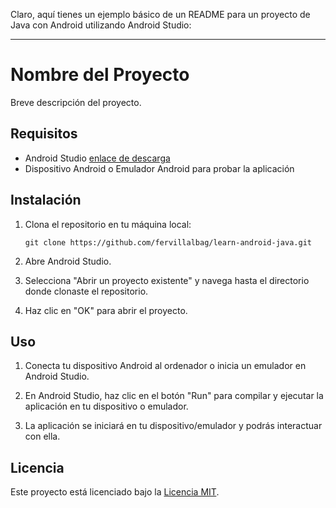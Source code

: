 Claro, aquí tienes un ejemplo básico de un README para un proyecto de Java con Android utilizando Android Studio:

---

# Nombre del Proyecto

Breve descripción del proyecto.

## Requisitos

- Android Studio [enlace de descarga](https://developer.android.com/studio)
- Dispositivo Android o Emulador Android para probar la aplicación

## Instalación

1. Clona el repositorio en tu máquina local:

    ```
    git clone https://github.com/fervillalbag/learn-android-java.git
    ```

2. Abre Android Studio.

3. Selecciona "Abrir un proyecto existente" y navega hasta el directorio donde clonaste el repositorio.

4. Haz clic en "OK" para abrir el proyecto.

## Uso

1. Conecta tu dispositivo Android al ordenador o inicia un emulador en Android Studio.

2. En Android Studio, haz clic en el botón "Run" para compilar y ejecutar la aplicación en tu dispositivo o emulador.

3. La aplicación se iniciará en tu dispositivo/emulador y podrás interactuar con ella.

## Licencia

Este proyecto está licenciado bajo la [Licencia MIT](LICENSE).